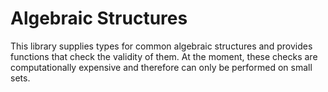 # Algebraic Structures

This library supplies types for common algebraic structures and provides functions that check the validity of them. At the moment, these checks are computationally expensive and therefore can only be performed on small sets.
